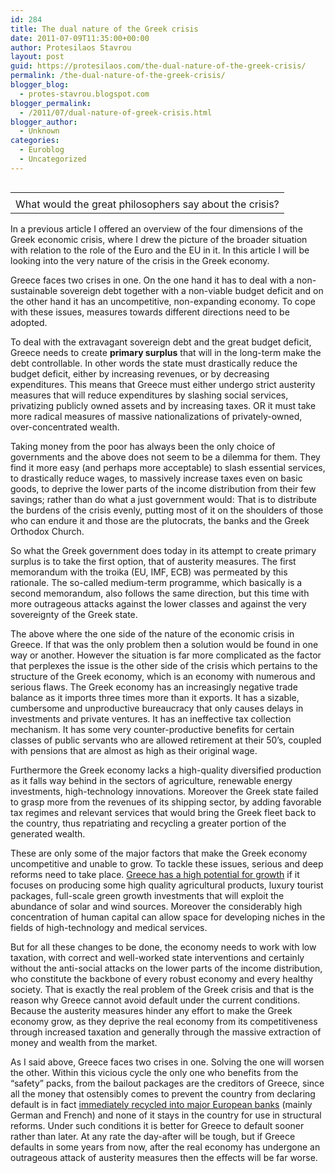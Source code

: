 ```yaml
---
id: 284
title: The dual nature of the Greek crisis
date: 2011-07-09T11:35:00+00:00
author: Protesilaos Stavrou
layout: post
guid: https://protesilaos.com/the-dual-nature-of-the-greek-crisis/
permalink: /the-dual-nature-of-the-greek-crisis/
blogger_blog:
  - protes-stavrou.blogspot.com
blogger_permalink:
  - /2011/07/dual-nature-of-greek-crisis.html
blogger_author:
  - Unknown
categories:
  - Euroblog
  - Uncategorized
---
```

<table cellpadding="0" cellspacing="0" class="tr-caption-container" style="float: right; margin-left: 1em; text-align: right;">
  <tr>
    <td style="text-align: center;">
    </td>
  </tr>
  
  <tr>
    <td class="tr-caption" style="text-align: center;">
      What would the great philosophers say about the crisis?
    </td>
  </tr>
</table>

In a previous article I offered an overview of the four dimensions of the Greek economic crisis, where I drew the picture of the broader situation with relation to the role of the Euro and the EU in it. In this article I will be looking into the very nature of the crisis in the Greek economy.

Greece faces two crises in one. On the one hand it has to deal with a non-sustainable sovereign debt together with a non-viable budget deficit and on the other hand it has an uncompetitive, non-expanding economy. To cope with these issues, measures towards different directions need to be adopted.

To deal with the extravagant sovereign debt and the great budget deficit, Greece needs to create **primary surplus** that will in the long-term make the debt controllable. In other words the state must drastically reduce the budget deficit, either by increasing revenues, or by decreasing expenditures. This means that Greece must either undergo strict austerity measures that will reduce expenditures by slashing social services, privatizing publicly owned assets and by increasing taxes. OR it must take more radical measures of massive nationalizations of privately-owned, over-concentrated wealth.

Taking money from the poor has always been the only choice of governments and the above does not seem to be a dilemma for them. They find it more easy (and perhaps more acceptable) to slash essential services, to drastically reduce wages, to massively increase taxes even on basic goods, to deprive the lower parts of the income distribution from their few savings; rather than do what a just government would: That is to distribute the burdens of the crisis evenly, putting most of it on the shoulders of those who can endure it and those are the plutocrats, the banks and the Greek Orthodox Church.

So what the Greek government does today in its attempt to create primary surplus is to take the first option, that of austerity measures. The first memorandum with the troika (EU, IMF, ECB) was permeated by this rationale. The so-called medium-term programme, which basically is a second memorandum, also follows the same direction, but this time with more outrageous attacks against the lower classes and against the very sovereignty of the Greek state.

The above where the one side of the nature of the economic crisis in Greece. If that was the only problem then a solution would be found in one way or another. However the situation is far more complicated as the factor that perplexes the issue is the other side of the crisis which pertains to the structure of the Greek economy, which is an economy with numerous and serious flaws. The Greek economy has an increasingly negative trade balance as it imports three times more than it exports. It has a sizable, cumbersome and unproductive bureaucracy that only causes delays in investments and private ventures. It has an ineffective tax collection mechanism. It has some very counter-productive benefits for certain classes of public servants who are allowed retirement at their 50&#8217;s, coupled with pensions that are almost as high as their original wage.&nbsp; 

Furthermore the Greek economy lacks a high-quality diversified production as it falls way behind in the sectors of agriculture, renewable energy investments, high-technology innovations. Moreover the Greek state failed to grasp more from the revenues of its shipping sector, by adding favorable tax regimes and relevant services that would bring the Greek fleet back to the country, thus repatriating and recycling a greater portion of the generated wealth.

These are only some of the major factors that make the Greek economy uncompetitive and unable to grow. To tackle these issues, serious and deep reforms need to take place. [Greece has a high potential for growth](http://krugman.blogs.nytimes.com/2011/07/08/greece-after-the-crisis/) if it focuses on producing some high quality agricultural products, luxury tourist packages, full-scale green growth investments that will exploit the abundance of solar and wind sources. Moreover the considerably high concentration of human capital can allow space for developing niches in the fields of high-technology and medical services.

But for all these changes to be done, the economy needs to work with low taxation, with correct and well-worked state interventions and certainly without the anti-social attacks on the lower parts of the income distribution, who constitute the backbone of every robust economy and every healthy society. That is exactly the real problem of the Greek crisis and that is the reason why Greece cannot avoid default under the current conditions. Because the austerity measures hinder any effort to make the Greek economy grow, as they deprive the real economy from its competitiveness through increased taxation and generally through the massive extraction of money and wealth from the market.

As I said above, Greece faces two crises in one. Solving the one will worsen the other. Within this vicious cycle the only one who benefits from the &#8220;safety&#8221; packs, from the bailout packages are the creditors of Greece, since all the money that ostensibly comes to prevent the country from declaring default is in fact [immediately recycled into major European banks](http://www.creditwritedowns.com/2011/07/galbraith-eurozone-reform-or-breakup.html) (mainly German and French) and none of it stays in the country for use in structural reforms. Under such conditions it is better for Greece to default sooner rather than later. At any rate the day-after will be tough, but if Greece defaults in some years from now, after the real economy has undergone an outrageous attack of austerity measures then the effects will be far worse.
